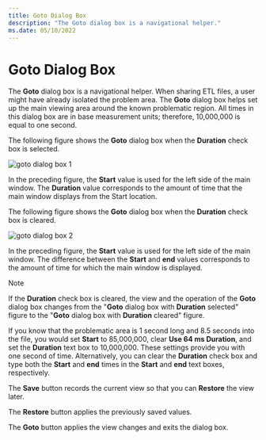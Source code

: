 ```yaml
---
title: Goto Dialog Box
description: "The Goto dialog box is a navigational helper."
ms.date: 05/10/2022
---
```


# Goto Dialog Box  

The **Goto** dialog box is a navigational helper. When sharing ETL files, a user might have already isolated the problem area. The **Goto** dialog box helps set up the main viewing area around the known problematic region. All times in this dialog box are in base measurement units; therefore, 10,000,000 is equal to one second. 

The following figure shows the **Goto** dialog box when the **Duration** check box is selected.

![goto dialog box 1](\Images\goto-dialog-box-1.png)

In the preceding figure, the **Start** value is used for the left side of the main window. The **Duration** value corresponds to the amount of time that the main window displays from the Start location.

The following figure shows the **Goto** dialog box when the **Duration** check box is cleared.

![goto dialog box 2](\Images\goto-dialog-box-2.png)

In the preceding figure, the **Start** value is used for the left side of the main window. The difference between the **Start** and **end** values corresponds to the amount of time for which the main window is displayed. 

> [!NOTE]
> If the **Duration** check box is cleared, the view and the operation of the **Goto** dialog box changes from the "**Goto** dialog box with **Duration** selected" figure to the "**Goto** dialog box with **Duration** cleared" figure.

If you know that the problematic area is 1 second long and 8.5 seconds into the file, you would set **Start** to 85,000,000, clear **Use 64 ms Duration**, and set the **Duration** text box to 10,000,000. These settings provide you with one second of time. Alternatively, you can clear the **Duration** check box and type both the **Start** and **end** times in the **Start** and **end** text boxes, respectively. 

The **Save** button records the current view so that you can **Restore** the view later. 

The **Restore** button applies the previously saved values. 

The **Goto** button applies the view changes and exits the dialog box. 
